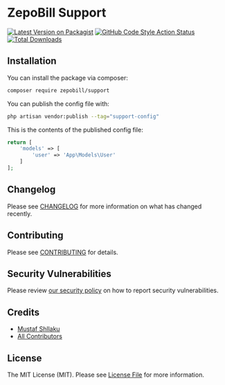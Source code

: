 # ZepoBill Support

[![Latest Version on Packagist](https://img.shields.io/packagist/v/zepobill/support.svg?style=flat-square)](https://packagist.org/packages/zepobill/support)
[![GitHub Code Style Action Status](https://img.shields.io/github/actions/workflow/status/zepobill/support/fix-php-code-style-issues.yml?branch=main&label=code%20style&style=flat-square)](https://github.com/zepobill/support/actions?query=workflow%3A"Fix+PHP+code+style+issues"+branch%3Amain)
[![Total Downloads](https://img.shields.io/packagist/dt/zepobill/support.svg?style=flat-square)](https://packagist.org/packages/zepobill/support)

## Installation

You can install the package via composer:

```bash
composer require zepobill/support
```

You can publish the config file with:

```bash
php artisan vendor:publish --tag="support-config"
```

This is the contents of the published config file:

```php
return [
    'models' => [
        'user' => 'App\Models\User'
    ]
];
```

## Changelog

Please see [CHANGELOG](CHANGELOG.md) for more information on what has changed recently.

## Contributing

Please see [CONTRIBUTING](CONTRIBUTING.md) for details.

## Security Vulnerabilities

Please review [our security policy](../../security/policy) on how to report security vulnerabilities.

## Credits

- [Mustaf Shllaku](https://github.com/msh1596)
- [All Contributors](../../contributors)

## License

The MIT License (MIT). Please see [License File](LICENSE.md) for more information.
